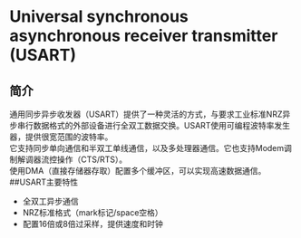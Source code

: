 # Universal synchronous asynchronous receiver transmitter (USART)  
## 简介  
通用同步异步收发器（USART）提供了一种灵活的方式，与要求工业标准NRZ异步串行数据格式的外部设备进行全双工数据交换。USART使用可编程波特率发生器，提供很宽范围的波特率。  
它支持同步单向通信和半双工单线通信，以及多处理器通信。它也支持Modem调制解调器流控操作（CTS/RTS）。  
使用DMA（直接存储器存取）配置多个缓冲区，可以实现高速数据通信。  
##USART主要特性  
- 全双工异步通信  
- NRZ标准格式（mark标记/space空格）  
- 配置16倍或8倍过采样，提供速度和时钟